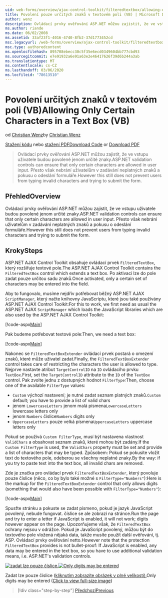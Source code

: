 ```yaml
---
uid: web-forms/overview/ajax-control-toolkit/filteredtextbox/allowing-only-certain-characters-in-a-text-box-vb
title: Povolení pouze určitých znaků v textovém poli (VB) | Microsoft Docs
author: wenz
description: Ovládací prvky ověřování ASP.NET můžou zajistit, že ve vstupu uživatele budou povolené jenom určité znaky. To ale pořád nezabrání uživatelům v zadávání neplatných...
ms.author: riande
ms.date: 06/02/2008
ms.assetid: 33af23f1-4016-4740-8fb2-37d1773452cd
msc.legacyurl: /web-forms/overview/ajax-control-toolkit/filteredtextbox/allowing-only-certain-characters-in-a-text-box-vb
msc.type: authoredcontent
ms.openlocfilehash: 895708ebecc30c5f35e6ecd0349604bb777cbd93
ms.sourcegitcommit: e7e91932a6e91a63e2e46417626f39d6b244a3ab
ms.translationtype: MT
ms.contentlocale: cs-CZ
ms.lasthandoff: 03/06/2020
ms.locfileid: "78613510"
---
```

# <a name="allowing-only-certain-characters-in-a-text-box-vb"></a><span data-ttu-id="79552-104">Povolení určitých znaků v textovém poli (VB)</span><span class="sxs-lookup"><span data-stu-id="79552-104">Allowing Only Certain Characters in a Text Box (VB)</span></span>

<span data-ttu-id="79552-105">od [Christian Wenz](https://github.com/wenz)</span><span class="sxs-lookup"><span data-stu-id="79552-105">by [Christian Wenz](https://github.com/wenz)</span></span>

<span data-ttu-id="79552-106">[Stažení kódu](https://download.microsoft.com/download/4/c/2/4c2def7a-0d23-4055-91f9-1f18504167d7/FilteredTextBox0.vb.zip) nebo [stažení PDF](https://download.microsoft.com/download/b/6/a/b6ae89ee-df69-4c87-9bfb-ad1eb2b23373/filteredtextbox0VB.pdf)</span><span class="sxs-lookup"><span data-stu-id="79552-106">[Download Code](https://download.microsoft.com/download/4/c/2/4c2def7a-0d23-4055-91f9-1f18504167d7/FilteredTextBox0.vb.zip) or [Download PDF](https://download.microsoft.com/download/b/6/a/b6ae89ee-df69-4c87-9bfb-ad1eb2b23373/filteredtextbox0VB.pdf)</span></span>

> <span data-ttu-id="79552-107">Ovládací prvky ověřování ASP.NET můžou zajistit, že ve vstupu uživatele budou povolené jenom určité znaky.</span><span class="sxs-lookup"><span data-stu-id="79552-107">ASP.NET validation controls can ensure that only certain characters are allowed in user input.</span></span> <span data-ttu-id="79552-108">Přesto však nebrání uživatelům v zadávání neplatných znaků a pokusu o odeslání formuláře.</span><span class="sxs-lookup"><span data-stu-id="79552-108">However this still does not prevent users from typing invalid characters and trying to submit the form.</span></span>

## <a name="overview"></a><span data-ttu-id="79552-109">Přehled</span><span class="sxs-lookup"><span data-stu-id="79552-109">Overview</span></span>

<span data-ttu-id="79552-110">Ovládací prvky ověřování ASP.NET můžou zajistit, že ve vstupu uživatele budou povolené jenom určité znaky.</span><span class="sxs-lookup"><span data-stu-id="79552-110">ASP.NET validation controls can ensure that only certain characters are allowed in user input.</span></span> <span data-ttu-id="79552-111">Přesto však nebrání uživatelům v zadávání neplatných znaků a pokusu o odeslání formuláře.</span><span class="sxs-lookup"><span data-stu-id="79552-111">However this still does not prevent users from typing invalid characters and trying to submit the form.</span></span>

## <a name="steps"></a><span data-ttu-id="79552-112">Kroky</span><span class="sxs-lookup"><span data-stu-id="79552-112">Steps</span></span>

<span data-ttu-id="79552-113">ASP.NET AJAX Control Toolkit obsahuje ovládací prvek `FilteredTextBox`, který rozšiřuje textové pole.</span><span class="sxs-lookup"><span data-stu-id="79552-113">The ASP.NET AJAX Control Toolkit contains the `FilteredTextBox` control which extends a text box.</span></span> <span data-ttu-id="79552-114">Po aktivaci lze do pole zadat pouze určitou sadu znaků.</span><span class="sxs-lookup"><span data-stu-id="79552-114">Once activated, only a certain set of characters may be entered into the field.</span></span>

<span data-ttu-id="79552-115">Aby to fungovalo, musíme nejdřív potřebovat běžný ASP.NET AJAX `ScriptManager`, který načte knihovny JavaScriptu, které jsou také používány ASP.NET AJAX Control Toolkit:</span><span class="sxs-lookup"><span data-stu-id="79552-115">For this to work, we first need as usual the ASP.NET AJAX `ScriptManager` which loads the JavaScript libraries which are also used by the ASP.NET AJAX Control Toolkit:</span></span>

[!code-aspx[Main](allowing-only-certain-characters-in-a-text-box-vb/samples/sample1.aspx)]

<span data-ttu-id="79552-116">Pak budeme potřebovat textové pole:</span><span class="sxs-lookup"><span data-stu-id="79552-116">Then, we need a text box:</span></span>

[!code-aspx[Main](allowing-only-certain-characters-in-a-text-box-vb/samples/sample2.aspx)]

<span data-ttu-id="79552-117">Nakonec se `FilteredTextBoxExtender` ovládací prvek postará o omezení znaků, které může uživatel zadat.</span><span class="sxs-lookup"><span data-stu-id="79552-117">Finally, the `FilteredTextBoxExtender` control takes care of restricting the characters the user is allowed to type.</span></span> <span data-ttu-id="79552-118">Nejprve nastavte atribut `TargetControlID` na `ID` ovládacího prvku `TextBox`.</span><span class="sxs-lookup"><span data-stu-id="79552-118">First, set the `TargetControlID` attribute to the `ID` of the `TextBox` control.</span></span> <span data-ttu-id="79552-119">Pak zvolte jednu z dostupných hodnot `FilterType`:</span><span class="sxs-lookup"><span data-stu-id="79552-119">Then, choose one of the available `FilterType` values:</span></span>

- <span data-ttu-id="79552-120">`Custom` výchozí nastavení; je nutné zadat seznam platných znaků.</span><span class="sxs-lookup"><span data-stu-id="79552-120">`Custom` default; you have to provide a list of valid chars</span></span>
- <span data-ttu-id="79552-121">jenom `LowercaseLetters` jenom malá písmena</span><span class="sxs-lookup"><span data-stu-id="79552-121">`LowercaseLetters` lowercase letters only</span></span>
- <span data-ttu-id="79552-122">jenom `Numbers` číslice</span><span class="sxs-lookup"><span data-stu-id="79552-122">`Numbers` digits only</span></span>
- <span data-ttu-id="79552-123">`UppercaseLetters` pouze velká písmena</span><span class="sxs-lookup"><span data-stu-id="79552-123">`UppercaseLetters` uppercase letters only</span></span>

<span data-ttu-id="79552-124">Pokud se používá `Custom FilterType`, musí být nastavena vlastnost `ValidChars` a obsahovat seznam znaků, které mohou být zadány.</span><span class="sxs-lookup"><span data-stu-id="79552-124">If the `Custom FilterType` is used, the `ValidChars` property must be set and provide a list of characters that may be typed.</span></span> <span data-ttu-id="79552-125">Způsobem: Pokud se pokusíte vložit text do textového pole, odeberou se všechny neplatné znaky.</span><span class="sxs-lookup"><span data-stu-id="79552-125">By the way: if you try to paste text into the text box, all invalid chars are removed.</span></span>

<span data-ttu-id="79552-126">Zde je značka pro ovládací prvek `FilteredTextBoxExtender`, který povoluje pouze číslice (něco, co by bylo také možné s `FilterType="Numbers"`):</span><span class="sxs-lookup"><span data-stu-id="79552-126">Here is the markup for the `FilteredTextBoxExtender` control that only allows digits (something that would also have been possible with `FilterType="Numbers"`):</span></span>

[!code-aspx[Main](allowing-only-certain-characters-in-a-text-box-vb/samples/sample3.aspx)]

<span data-ttu-id="79552-127">Spusťte stránku a pokuste se zadat písmeno, pokud je jazyk JavaScript povolený, nebude fungovat. číslice se ale zobrazí na stránce.</span><span class="sxs-lookup"><span data-stu-id="79552-127">Run the page and try to enter a letter if JavaScript is enabled, it will not work; digits however appear on the page.</span></span> <span data-ttu-id="79552-128">Upozorňujeme však, že `FilteredTextBox` ochrany nejsou v odrážce. Pokud je JavaScript povolený, můžou být do textového pole vložená nějaká data, takže musíte použít další ověřování, tj. ASP. Ovládací prvky ověřování netto.</span><span class="sxs-lookup"><span data-stu-id="79552-128">However note that the protection `FilteredTextBox` provides is not bullet-proof: If JavaScript is enabled, any data may be entered in the text box, so you have to use additional validation means, i.e. ASP.NET's validation controls.</span></span>

<span data-ttu-id="79552-129">[![zadat lze pouze číslice.](allowing-only-certain-characters-in-a-text-box-vb/_static/image2.png)](allowing-only-certain-characters-in-a-text-box-vb/_static/image1.png)</span><span class="sxs-lookup"><span data-stu-id="79552-129">[![Only digits may be entered](allowing-only-certain-characters-in-a-text-box-vb/_static/image2.png)](allowing-only-certain-characters-in-a-text-box-vb/_static/image1.png)</span></span>

<span data-ttu-id="79552-130">Zadat lze pouze číslice ([kliknutím zobrazíte obrázek v plné velikosti).](allowing-only-certain-characters-in-a-text-box-vb/_static/image3.png)</span><span class="sxs-lookup"><span data-stu-id="79552-130">Only digits may be entered ([Click to view full-size image](allowing-only-certain-characters-in-a-text-box-vb/_static/image3.png))</span></span>

> [!div class="step-by-step"]
> [<span data-ttu-id="79552-131">Předchozí</span><span class="sxs-lookup"><span data-stu-id="79552-131">Previous</span></span>](allowing-only-certain-characters-in-a-text-box-cs.md)
